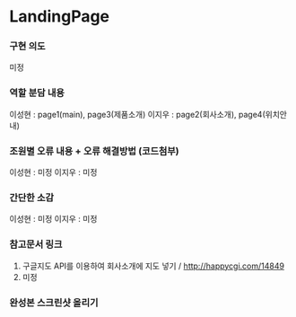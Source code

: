# LandingPage
### 구현 의도
미정
### 역할 분담 내용
이성현 : page1(main), page3(제품소개)
이지우 : page2(회사소개), page4(위치안내)
### 조원별 오류 내용 + 오류 해결방법 (코드첨부)
이성현 : 미정
이지우 : 미정
### 간단한 소감
이성현 : 미정
이지우 : 미정
### 참고문서 링크
1. 구글지도 API를 이용하여 회사소개에 지도 넣기 / http://happycgi.com/14849
2. 미정

### 완성본 스크린샷 올리기